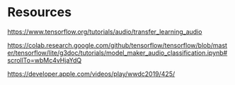 # Resources 

https://www.tensorflow.org/tutorials/audio/transfer_learning_audio 

https://colab.research.google.com/github/tensorflow/tensorflow/blob/master/tensorflow/lite/g3doc/tutorials/model_maker_audio_classification.ipynb#scrollTo=wbMc4vHjaYdQ

https://developer.apple.com/videos/play/wwdc2019/425/ 
